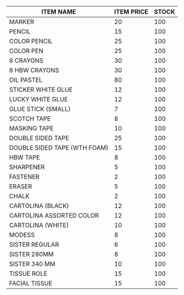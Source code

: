 | ITEM NAME               | ITEM PRICE | STOCK |
| ----------------------- | ---------- | ----- |
| MARKER                  | 20         | 100   |
| PENCIL                  | 15         | 100   |
| COLOR PENCIL            | 25         | 100   |
| COLOR PEN               | 25         | 100   |
| 8 CRAYONS               | 30         | 100   |
| 8 HBW CRAYONS           | 30         | 100   |
| OIL PASTEL              | 80         | 100   |
| STICKER WHITE GLUE      | 12         | 100   |
| LUCKY WHITE GLUE        | 12         | 100   |
| GLUE STICK (SMALL)      | 7          | 100   |
| SCOTCH TAPE             | 8          | 100   |
| MASKING TAPE            | 10         | 100   |
| DOUBLE SIDED TAPE       | 25         | 100   |
| DOUBLE SIDED TAPE (WTH FOAM) | 15    | 100   |
| HBW TAPE                | 8          | 100   |
| SHARPENER               | 5          | 100   |
| FASTENER                | 2          | 100   |
| ERASER                  | 5          | 100   |
| CHALK                   | 2          | 100   |
| CARTOLINA (BLACK)       | 12         | 100   |
| CARTOLINA ASSORTED COLOR| 12         | 100   |
| CARTOLINA (WHITE)       | 10         | 100   |
| MODESS                  | 8          | 100   |
| SISTER REGULAR          | 6          | 100   |
| SISTER 280MM            | 8          | 100   |
| SISTER 340 MM           | 10         | 100   |
| TISSUE ROLE             | 15         | 100   |
| FACIAL TISSUE           | 15         | 100   |
